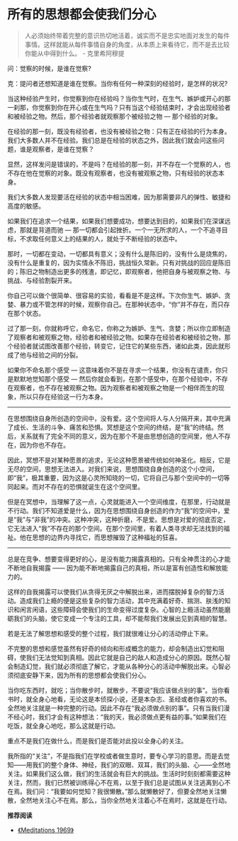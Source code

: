 # 所有的思想都会使我们分心


> 人必须始终带着完整的意识热切地活着，诚实而不是忠实地面对发生的每件事情。这样就能从每件事情自身的角度，从本质上来看待它，而不是去比较你能从中得到什么。 - 克里希阿穆提

问：觉察的时候，是谁在觉察?

克：提问者还想知道是谁在觉察。当你有任何一种深刻的经验时，是怎样的状况?

当这种经验产生时，你觉察到你在经验吗？当你生气时，在生气、嫉妒或开心的那一刹那，你觉察到你在开心或在生气吗？只有当这个经验结束时，才会出现经验者和被经验之物。然后，那个经验者就观察那个被经验之物 — 那个经验的对象。

在经验的那一刻，既没有经验者，也没有被经验之物：只有正在经验的行为本身。我们大多数人并不在经验。我们总是在经验的状态之外，因此我们就会问这些问题，谁是观察者，是谁在觉察？

显然，这样发问是错误的，不是吗？在经验的那一刻，并不存在一个觉察的人，也不存在他在觉察的对象。既没有观察者，也没有被观察之物，只有经验的状态本身。

我们大多数人发现要活在经验的状态中相当困难，因为那需要非凡的弹性、敏捷和高度的敏感。

如果我们在追求一个结果，如果我们想要成功，想要达到目的，如果我们在深谋远虑，那就是背道而驰 — 那一切都会引起挫折。一个一无所求的人，一个不追寻目标，不求取任何意义上的结果的人，就处于不断经验的状态中。

那时，一切都在变动，一切都具有意义；没有什么是陈旧的，没有什么是烧焦的，没有什么是重复的，因为实情永不陈旧，挑战恒久常新。只有对挑战的回应是陈旧的；陈旧之物制造出更多的残渣，即记忆，即观察者，他把自身与被观察之物、与挑战、与经验割裂开来。

你自己可以做个很简单、很容易的实验，看看是不是这样。下次你生气、嫉妒、贪婪、暴力或不管怎样的时候，观察你自己。在那种状态中，“你”并不存在，而只存在那个状态。

过了那一刻，你就称呼它，命名它，你称之为嫉妒、生气、贪婪；所以你立即制造了观察者和被观察之物，经验者和被经验之物。如果存在经验者和被经验之物，那个经验者就试图改善那个经验，转变它，记住它的某些东西，诸如此类，因此就形成了他与经验之间的分裂。

如果你不命名那个感受 — 这意味着你不是在寻求一个结果，你没有在谴责，你只是默默地觉知那个感受 — 然后你就会看到，在那个感受中，在那个经验中，不存在观察者，也不存在被观察之物。因为观察者和被观察之物是一个相伴而生的现象，所以只存在经验这一行为本身。

---

在思想围绕自身所创造的空间中，没有爱。这个空间将人与人分隔开来，其中充满了成长、生活的斗争、痛苦和恐惧。冥想是这个空间的终结，是“我”的终结。然后，关系就有了完全不同的意义，因为在那个不是由思想创造的空间里，他人不存在，因为你也不存在。

因此，冥想不是对某种愿景的追求，无论这种愿景被传统如何神圣化。相反，它是无尽的空间，思想无法进入。对我们来说，思想围绕自身创造的这个小空间，即“我”，极其重要，因为这是心灵所知晓的一切，它将自己与那个空间中的一切等同起来。而对不存在的恐惧就诞生在这个空间里。

但是在冥想中，当理解了这一点，心灵就能进入一个空间维度，在那里，行动就是不行动。我们不知道爱是什么，因为在思想围绕自身创造的作为“我”的空间中，爱是“我”与“非我”的冲突。这种冲突，这种折磨，不是爱。思想是对爱的彻底否定，它无法进入“我”不存在的那个空间。在那个空间里，有着人类寻求却无法找到的福祉。他在思想的边界内寻找它，而思想摧毁了这种福祉的狂喜。

---

总是在竞争、想要变得更好的心，是没有能力揭露真相的。只有全神贯注的心才能不断地自我揭露 —— 因为能不断地揭露自己的真相，所以是富有创造性和解放能力的。

这样的自我揭露可以使我们从贪得无厌之中解脱出来，进而摆脱掉复杂的智力活动。造成我们上瘾的便是这些复杂的智力活动，其中充满着好奇、揣测、肤浅的知识和闲言闲语，这些障碍会使我们的生命变得过度复杂。心智的上瘾活动虽然能磨砺我们的头脑，使它变成一个专注的工具，却不能帮我们发展出见到真相的智慧。

若是无法了解思想和感受的整个过程，我们就很难让分心的活动停止下来。

不完整的思想和感觉虽然有好奇的倾向和形成概念的能力，却会制造出幻觉和阻碍，使我们无法觉知到真相。因此它就是自己的敌人和造成分心的原因。既然心智会制造幻觉，我们就必须彻底了解它，才能从各种分心的活动中解脱出来。心智必须彻底安静下来，因为所有的思想都会使我们分心。

当你吃东西时，就吃；当你散步时，就散步，不要说“我应该做点别的事”。当你看书时，就全身心地看，无论这是本侦探小说，还是本杂志、圣经或者你喜欢的书。全然地关注就是一种完整的行动。因此不存在“我必须做点别的事”。只有当我们漫不经心时，我们才会有这种想法：“我的天，我必须做点更有益的事。”如果我们在吃饭，就全身心地吃，那么这就是行动。

重点不是我们在做什么，而是我们是否能对此投以全身心的关注。

我所指的“关注”，不是指我们在学校或者做生意时，要专心学习的意思。而是去觉知——用我们的整个身体、神经，我们的双眼、双耳，我们的头脑、心——全然地关注。如果我们这么做，我们的生活就会有巨大的挑战。生活时时刻刻都需要这种关注，然而，我们已然被训练得心不在焉，以至于我们总是试图从关注逃离到心不在焉。我们问：“我要如何觉知？我很懒散。”那么就懒散好了，但要全然地关注懒散，全然地关注心不在焉。那么，当你全然地关注着心不在焉时，这就是在行动。

**推荐阅读**

- [《Meditations 1969》](https://jkrishnamurti.org/content/meditations-1969)
